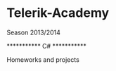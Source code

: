 Telerik-Academy
===============
Season 2013/2014

*********** C# ***********

Homeworks and projects
